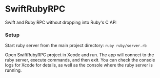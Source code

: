 # SwiftRubyRPC
Swift and Ruby RPC without dropping into Ruby's C API

### Setup ###
Start ruby server from the main project directory:
`ruby ruby/server.rb`

Open SwiftRubyRPC project in Xcode and run. The app will connect to the ruby server, execute commands, and then exit. You can check the console logs for Xcode for details, as well as the console where the ruby server is running.